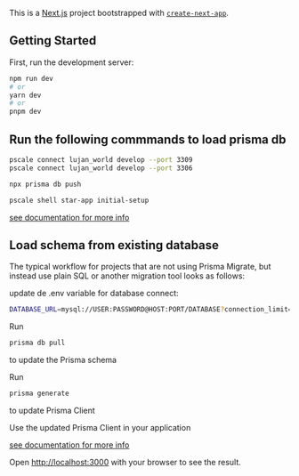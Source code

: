 This is a [Next.js](https://nextjs.org/) project bootstrapped with [`create-next-app`](https://github.com/vercel/next.js/tree/canary/packages/create-next-app).

## Getting Started

First, run the development server:

```bash
npm run dev
# or
yarn dev
# or
pnpm dev
```

## Run the following commmands to load prisma db

```bash
pscale connect lujan_world develop --port 3309
pscale connect lujan_world develop --port 3306
```

```bash
npx prisma db push
```

```bash
pscale shell star-app initial-setup
```

[see documentation for more info](https://planetscale.com/docs/prisma/prisma-quickstart)

## Load schema from existing database

The typical workflow for projects that are not using Prisma Migrate, but instead use plain SQL or another migration tool looks as follows:

update de .env variable for database connect:

```bash
DATABASE_URL=mysql://USER:PASSWORD@HOST:PORT/DATABASE?connection_limit=5&socket_timeout=3
```

Run

```bash
prisma db pull
```

to update the Prisma schema

Run

```bash
prisma generate
```

to update Prisma Client

Use the updated Prisma Client in your application

[see documentation for more info](https://www.prisma.io/docs/concepts/components/introspection#the-prisma-db-pull-command)

Open [http://localhost:3000](http://localhost:3000) with your browser to see the result.
